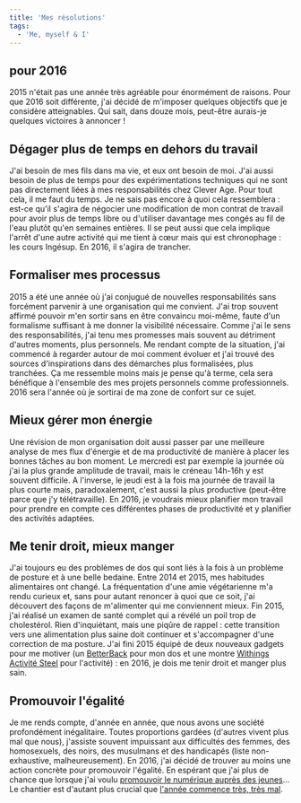 ```yaml
---
title: 'Mes résolutions'
tags:
  - 'Me, myself & I'
---
```


## pour 2016

2015 n'était pas une année très agréable pour énormément de raisons. Pour que
2016 soit différente, j'ai décidé de m'imposer quelques objectifs que je
considère atteignables. Qui sait, dans douze mois, peut-être aurais-je quelques
victoires à annoncer !

<!-- more -->

## Dégager plus de temps en dehors du travail

J'ai besoin de mes fils dans ma vie, et eux ont besoin de moi. J'ai aussi besoin
de plus de temps pour des expérimentations techniques qui ne sont pas
directement liées à mes responsabilités chez Clever Age. Pour tout cela, il me
faut du temps. Je ne sais pas encore à quoi cela ressemblera : est-ce qu'il
s'agira de négocier une modification de mon contrat de travail pour avoir plus
de temps libre ou d'utiliser davantage mes congés au fil de l'eau plutôt qu'en
semaines entières. Il se peut aussi que cela implique l'arrêt d'une autre
activité qui me tient à cœur mais qui est chronophage : les cours Ingésup. En
2016, il s'agira de trancher.

## Formaliser mes processus

2015 a été une année où j'ai conjugué de nouvelles responsabilités sans
forcément parvenir à une organisation qui me convient. J'ai trop souvent affirmé
pouvoir m'en sortir sans en être convaincu moi-même, faute d'un formalisme
suffisant à me donner la visibilité nécessaire. Comme j'ai le sens des
responsabilités, j'ai tenu mes promesses mais souvent au détriment d'autres
moments, plus personnels. Me rendant compte de la situation, j'ai commencé à
regarder autour de moi comment évoluer et j'ai trouvé des sources d'inspirations
dans des démarches plus formalisées, plus tranchées. Ça me ressemble moins mais
je pense qu'à terme, cela sera bénéfique à l'ensemble des mes projets personnels
comme professionnels. 2016 sera l'année où je sortirai de ma zone de confort sur
ce sujet.

## Mieux gérer mon énergie

Une révision de mon organisation doit aussi passer par une meilleure analyse de
mes flux d'énergie et de ma productivité de manière à placer les bonnes tâches
au bon moment. Le mercredi est par exemple la journée où j'ai la plus grande
amplitude de travail, mais le créneau 14h-16h y est souvent difficile. A
l'inverse, le jeudi est à la fois ma journée de travail la plus courte mais,
paradoxalement, c'est aussi la plus productive (peut-être parce que j'y
télétravaille). En 2016, je voudrais mieux planifier mon travail pour prendre en
compte ces différentes phases de productivité et y planifier des activités
adaptées.

## Me tenir droit, mieux manger

J'ai toujours eu des problèmes de dos qui sont liés à la fois à un problème de
posture et à une belle bedaine. Entre 2014 et 2015, mes habitudes alimentaires
ont changé. La fréquentation d'une amie végétarienne m'a rendu curieux et, sans
pour autant renoncer à quoi que ce soit, j'ai découvert des façons de
m'alimenter qui me conviennent mieux. Fin 2015, j'ai réalisé un examen de santé
complet qui a révélé un poil trop de cholestérol. Rien d'inquiétant, mais une
piqûre de rappel : cette transition vers une alimentation plus saine doit
continuer et s'accompagner d'une correction de ma posture. J'ai fini 2015 équipé
de deux nouveaux gadgets pour me motiver (un
[BetterBack](http://getbetterback.com/) pour mon dos et une montre
[Withings Activité Steel](https://www.withings.com/eu/fr/store/details/activite-steel)
pour l'activité) : en 2016, je dois me tenir droit et manger plus sain.

## Promouvoir l'égalité

Je me rends compte, d'année en année, que nous avons une société profondément
inégalitaire. Toutes proportions gardées (d'autres vivent plus mal que nous),
j'assiste souvent impuissant aux difficultés des femmes, des homosexuels, des
noirs, des musulmans et des handicapés (liste non-exhaustive, malheureusement).
En 2016, j'ai décidé de trouver au moins une action concrète pour promouvoir
l'égalité. En espérant que j'ai plus de chance que lorsque j'ai voulu
[promouvoir le numérique auprès des jeunes](/2015/04/promouvoir-une-culture-numerique/ 'Promouvoir une culture numérique')...
Le chantier est d'autant plus crucial que
[l'année commence très, très mal](/2015/12/analyse-du-projet-de-revision-constitutionnelle-decheance-de-nationalite/ "L'analyse du projet de révision constitutionnelle : la déchéance de nationalité").
